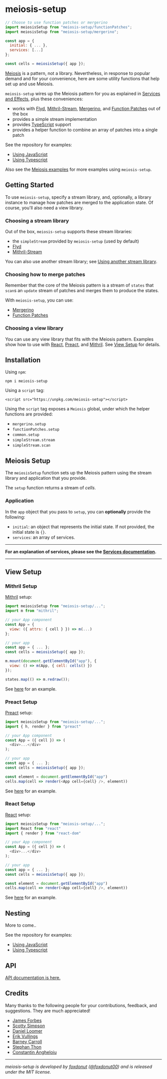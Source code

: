 # meiosis-setup

```javascript
// Choose to use function patches or mergerino
import meiosisSetup from "meiosis-setup/functionPatches";
import meiosisSetup from "meiosis-setup/mergerino";

const app = {
  initial: { ... },
  services: [...]
};

const cells = meiosisSetup({ app });
```

[Meiosis](https://meiosis.js.org) is a pattern, not a library. Nevertheless, in response to popular
demand and for your convenience, here are some utility functions that help set up and use Meiosis.

`meiosis-setup` wires up the Meiosis pattern for you as explained in
[Services and Effects](https://meiosis.js.org/docs/services-and-effects.html), plus these
conveniences:

- works with [Flyd](https://github.com/paldepind/flyd),
[Mithril-Stream](https://mithril.js.org/stream.html),
[Mergerino](https://github.com/fuzetsu/mergerino), and
[Function Patches](http://meiosis.js.org/docs/04-meiosis-with-function-patches.html)
out of the box
- provides a simple stream implementation
- provides [TypeScript](https://www.typescriptlang.org) support
- provides a helper function to combine an array of patches into a single patch

See the repository for examples:
- [Using JavaScript](https://github.com/foxdonut/meiosis/tree/master/helpers/setup/using-javascript)
- [Using Typescript](https://github.com/foxdonut/meiosis/tree/master/helpers/setup/using-typescript)

Also see the [Meiosis examples](https://meiosis.js.org/examples.html) for more examples using
`meiosis-setup`.

## Getting Started

To use `meiosis-setup`, specify a stream library, and, optionally, a library instance to manage how
patches are merged to the application state. Of course, you'll also need a view library.

### Choosing a stream library

Out of the box, `meiosis-setup` supports these stream libraries:

- the `simpleStream` provided by `meiosis-setup` (used by default)
- [Flyd](https://github.com/paldepind/flyd)
- [Mithril-Stream](https://mithril.js.org/stream.html)

You can also use another stream library; see [Using another stream library](#other_stream_library).

### Choosing how to merge patches

Remember that the core of the Meiosis pattern is a stream of `states` that `scan`s an `update`
stream of patches and merges them to produce the states.

With `meiosis-setup`, you can use:

- [Mergerino](https://github.com/fuzetsu/mergerino)
- [Function Patches](http://meiosis.js.org/docs/04-meiosis-with-function-patches.html)

### Choosing a view library

You can use any view library that fits with the Meiosis pattern. Examples show how to use with
[React](https://reactjs.org), [Preact](https://preactjs.com), and [Mithril](https://mithril.js.org).
See [View Setup](#view_setup) for details.

## Installation

Using `npm`:

```
npm i meiosis-setup
```

Using a `script` tag:

```
<script src="https://unpkg.com/meiosis-setup"></script>
```

Using the `script` tag exposes a `Meiosis` global, under which the helper functions are
provided:

- `mergerino.setup`
- `functionPatches.setup`
- `common.setup`
- `simpleStream.stream`
- `simpleStream.scan`

## Meiosis Setup

The `meiosisSetup` function sets up the Meiosis pattern using the stream library and application
that you provide.

The `setup` function returns a stream of _cells_.

### Application

In the `app` object that you pass to `setup`, you can **optionally** provide the following:

- `initial`: an object that represents the initial state. If not provided, the initial state is
`{}`.
- `services`: an array of services.

-----

**For an explanation of services, please see the
[Services documentation](https://meiosis.js.org/docs/services-and-effects.html).**

-----

<a name="view_setup"></a>
## View Setup

### Mithril Setup

[Mithril](https://mithril.js.org) setup:

```javascript
import meiosisSetup from "meiosis-setup/...";
import m from "mithril";

// your App component
const App = {
  view: ({ attrs: { cell } }) => m(...)
};

// your app
const app = { ... };
const cells = meiosisSetup({ app });

m.mount(document.getElementById("app"), {
  view: () => m(App, { cell: cells() })
});

states.map(() => m.redraw());
```

See [here](https://github.com/foxdonut/meiosis/blob/master/helpers/setup/views/mithril/src/index.js)
for an example.

### Preact Setup

[Preact](https://preactjs.com) setup:

```javascript
import meiosisSetup from "meiosis-setup/...";
import { h, render } from "preact"

// your App component
const App = ({ cell }) => (
  <div>...</div>
);

// your app
const app = { ... };
const cells = meiosisSetup({ app });

const element = document.getElementById("app")
cells.map(cell => render(<App cell={cell} />, element))
```

See [here](https://github.com/foxdonut/meiosis/blob/master/helpers/setup/views/preact/src/index.js)
for an example.

### React Setup

[React](https://reactjs.org) setup:

```javascript
import meiosisSetup from "meiosis-setup/...";
import React from "react"
import { render } from "react-dom"

// your App component
const App = ({ cell }) => (
  <div>...</div>
);

// your app
const app = { ... };
const cells = meiosisSetup({ app });

const element = document.getElementById("app")
cells.map(cell => render(<App cell={cell} />, element))
```

See [here](https://github.com/foxdonut/meiosis/blob/master/helpers/setup/views/react/src/index.jsx)
for an example.

## Nesting

More to come..

See the repository for examples:
- [Using JavaScript](https://github.com/foxdonut/meiosis/tree/master/helpers/setup/using-javascript)
- [Using Typescript](https://github.com/foxdonut/meiosis/tree/master/helpers/setup/using-typescript)

## API

[API documentation is here.](docs/index.html)

## Credits

Many thanks to the following people for your contributions, feedback, and suggestions. They are much
appreciated!

- [James Forbes](https://james-forbes.com)
- [Scotty Simpson](https://github.com/CreaturesInUnitards)
- [Daniel Loomer](https://github.com/fuzetsu)
- [Erik Vullings](https://github.com/erikvullings)
- [Barney Carroll](https://github.com/barneycarroll)
- [Stephan Thon](https://github.com/smuemd)
- [Constantin Angheloiu](https://github.com/cmnstmntmn)

----

_meiosis-setup is developed by [foxdonut](https://github.com/foxdonut)
([@foxdonut00](http://twitter.com/foxdonut00)) and is released under the MIT license._
